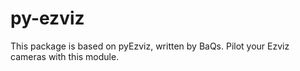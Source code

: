 # py-ezviz
This package is based on pyEzviz, written by BaQs. Pilot your Ezviz cameras with this module.
